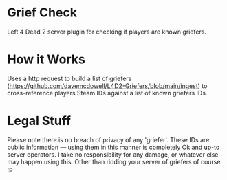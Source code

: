 # Grief Check
 Left 4 Dead 2 server plugin for checking if players are known griefers.

# How it Works
Uses a http request to build a list of griefers (https://github.com/davemcdowell/L4D2-Griefers/blob/main/ingest) to cross-reference players Steam IDs against a list of known griefers IDs.

# Legal Stuff
Please note there is no breach of privacy of any 'griefer'. These IDs are public information — using them in this manner is completely Ok and up-to server operators.
I take no responsibility for any damage, or whatever else may happen using this. Other than ridding your server of griefers of course ;p
